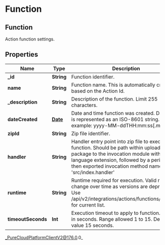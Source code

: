 # Function

## Function
Action function settings.

## Properties

|Name | Type | Description | Notes|
|------------ | ------------- | ------------- | -------------|
| **_id** | **String** | Function identifier. | [optional] |
| **name** | **String** | Function name. This is automatically created based on the Action Id. | [optional] |
| **_description** | **String** | Description of the function. Limit 255 characters. | |
| **dateCreated** | [**Date**](Date) | Date and time function was created. Date time is represented as an ISO-8601 string. For example: yyyy-MM-ddTHH:mm:ss[.mmm]Z | [optional] |
| **zipId** | **String** | Zip file identifier. | [optional] |
| **handler** | **String** | Handler entry point into zip file to execute function. Should be path within upload function package to the invocation module without language extension, followed by a period and then exported invocation method name. e.g. &#39;src/index.handler&#39; | |
| **runtime** | **String** | Runtime required for execution. Valid runtimes change over time as versions are deprecated. Use /api/v2/integrations/actions/functions/runtimes for current list. | |
| **timeoutSeconds** | **Int** | Execution timeout to apply to function. Value is in seconds. Range allowed 1 to 15. Default value 15 seconds. | [optional] |



_PureCloudPlatformClientV2@176.0.0_
